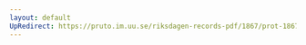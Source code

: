 ```yaml
---
layout: default
UpRedirect: https://pruto.im.uu.se/riksdagen-records-pdf/1867/prot-1867--ak--327/prot-1867--ak--327_013.pdf
---
```

